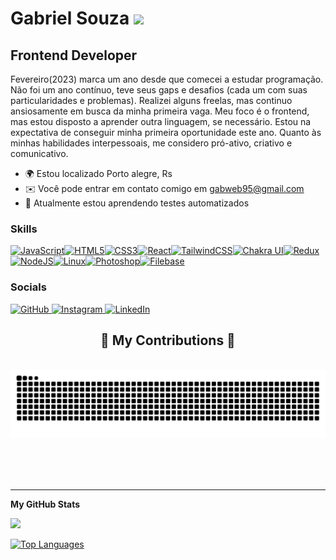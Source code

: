 Gabriel Souza ![](https://user-images.githubusercontent.com/18350557/176309783-0785949b-9127-417c-8b55-ab5a4333674e.gif)
=====================================================================================================================================

Frontend Developer
------------------

Fevereiro(2023) marca um ano desde que comecei a estudar programação. Não foi um ano contínuo, teve seus gaps e desafios (cada um com suas particularidades e problemas). Realizei alguns freelas, mas continuo ansiosamente em busca da minha primeira vaga. Meu foco é o frontend, mas estou disposto a aprender outra linguagem, se necessário. Estou na expectativa de conseguir minha primeira oportunidade este ano. Quanto às minhas habilidades interpessoais, me considero pró-ativo, criativo e comunicativo.


* 🌍  Estou localizado Porto alegre, Rs
* ✉️  Você pode entrar em contato comigo em [gabweb95@gmail.com](mailto:gabweb95@gmail.com)
* 🧠  Atualmente estou aprendendo testes automatizados

### Skills


<p align="left">
<a href="https://developer.mozilla.org/en-US/docs/Web/JavaScript" target="_blank" rel="noreferrer"><img src="https://raw.githubusercontent.com/danielcranney/readme-generator/main/public/icons/skills/javascript-colored.svg" width="36" height="36" alt="JavaScript" /></a><a href="https://developer.mozilla.org/en-US/docs/Glossary/HTML5" target="_blank" rel="noreferrer"><img src="https://raw.githubusercontent.com/danielcranney/readme-generator/main/public/icons/skills/html5-colored.svg" width="36" height="36" alt="HTML5" /></a><a href="https://www.w3.org/TR/CSS/#css" target="_blank" rel="noreferrer"><img src="https://raw.githubusercontent.com/danielcranney/readme-generator/main/public/icons/skills/css3-colored.svg" width="36" height="36" alt="CSS3" /></a><a href="https://reactjs.org/" target="_blank" rel="noreferrer"><img src="https://raw.githubusercontent.com/danielcranney/readme-generator/main/public/icons/skills/react-colored.svg" width="36" height="36" alt="React" /></a><a href="https://tailwindcss.com/" target="_blank" rel="noreferrer"><img src="https://raw.githubusercontent.com/danielcranney/readme-generator/main/public/icons/skills/tailwindcss-colored.svg" width="36" height="36" alt="TailwindCSS" /></a><a href="https://chakra-ui.com/" target="_blank" rel="noreferrer"><img src="https://raw.githubusercontent.com/danielcranney/readme-generator/main/public/icons/skills/chakra-colored.svg" width="36" height="36" alt="Chakra UI" /></a><a href="https://redux.js.org/" target="_blank" rel="noreferrer"><img src="https://raw.githubusercontent.com/danielcranney/readme-generator/main/public/icons/skills/redux-colored.svg" width="36" height="36" alt="Redux" /></a><a href="https://nodejs.org/en/" target="_blank" rel="noreferrer"><img src="https://raw.githubusercontent.com/danielcranney/readme-generator/main/public/icons/skills/nodejs-colored.svg" width="36" height="36" alt="NodeJS" /></a><a href="https://www.linux.org" target="_blank" rel="noreferrer"><img src="https://raw.githubusercontent.com/danielcranney/readme-generator/main/public/icons/skills/linux-colored.svg" width="36" height="36" alt="Linux" /></a><a href="https://www.adobe.com/uk/products/photoshop.html" target="_blank" rel="noreferrer"><img src="https://raw.githubusercontent.com/danielcranney/readme-generator/main/public/icons/skills/photoshop-colored.svg" width="36" height="36" alt="Photoshop" /></a><a href="https://filebase.com/" target="_blank" rel="noreferrer"><img src="https://raw.githubusercontent.com/danielcranney/readme-generator/main/public/icons/skills/filebase-colored.svg" width="36" height="36" alt="Filebase" /></a>
</p>


### Socials

<p align="left"> 
  <a href="https://www.github.com/souzzagabe" target="_blank" rel="noreferrer"> 
    <img src="https://raw.githubusercontent.com/danielcranney/readme-generator/main/public/icons/socials/github.svg" width="32" height="32" alt="GitHub" /> 
  </a> 
  <a href="http://www.instagram.com/souzzagabe" target="_blank" rel="noreferrer"> 
    <img src="https://raw.githubusercontent.com/danielcranney/readme-generator/main/public/icons/socials/instagram.svg" width="32" height="32" alt="Instagram" /> 
  </a> 
  <a href="https://www.linkedin.com/in/gabriel-souza-0b6601269/" target="_blank" rel="noreferrer"> 
    <img src="https://raw.githubusercontent.com/danielcranney/readme-generator/main/public/icons/socials/linkedin.svg" width="32" height="32" alt="LinkedIn" /> 
  </a>
</p>

<div align="center">
  <h2>🐍 My Contributions 🐍</h2>
  <br>
  <img alt="snake eating my contributions" src="https://raw.githubusercontent.com/souzzagabe/souzzagabe/output/github-contribution-grid-snake-dark.svg" />
  
  <br/><br/><br/>
</div>

<hr/>

<b>My GitHub Stats</b>


<a href="http://www.github.com/souzzagabe"><img src="https://github-readme-streak-stats.herokuapp.com/?user=souzzagabe&stroke=6366f1&background=000000&ring=ffffff&fire=ffffff&currStreakNum=6366f1&currStreakLabel=ffffff&sideNums=6366f1&sideLabels=6366f1&dates=6366f1&hide_border=true" /></a>

<a href="https://github.com/souzzagabe" align="left"><img src="https://github-readme-stats.vercel.app/api/top-langs/?username=souzzagabe&langs_count=10&title_color=ffffff&text_color=6366f1&icon_color=facc15&bg_color=000000&hide_border=true&locale=en&custom_title=Top%20%Languages" alt="Top Languages" /></a>


